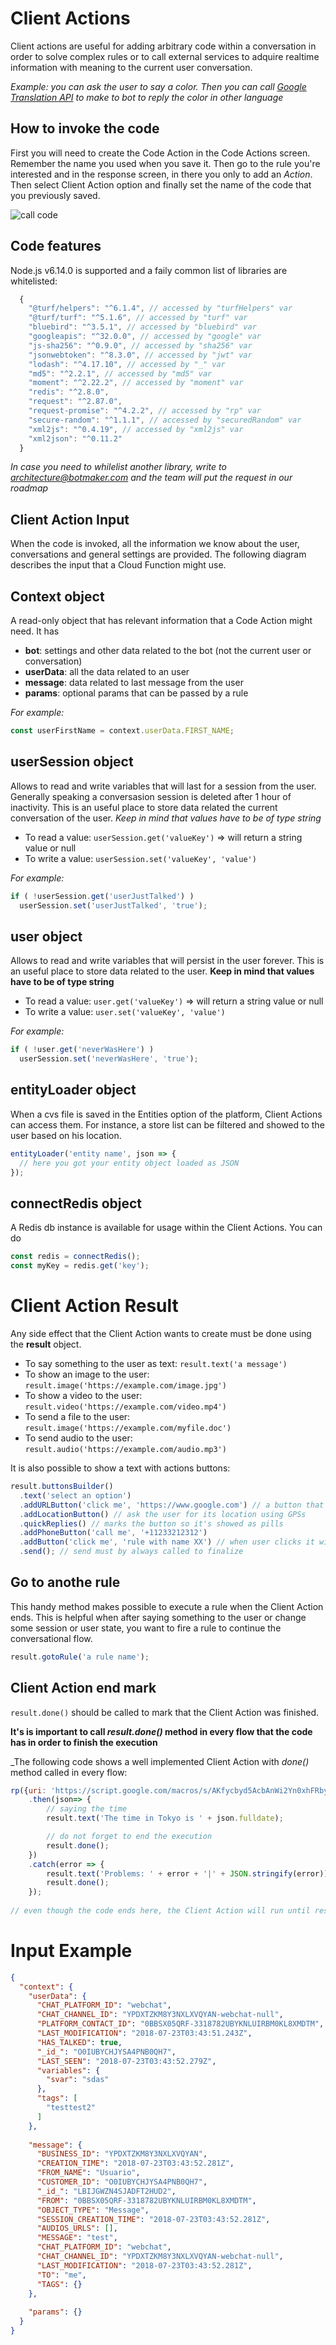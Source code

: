 # Client Actions

Client actions are useful for adding arbitrary code within a conversation in order to solve complex rules or to call external services to adquire realtime information with meaning to the current user conversation.

_Example: you can ask the user to say a color. Then you can call [Google Translation API](https://cloud.google.com/translate/docs/) to make to bot to reply the color in other language_


## How to invoke the code

First you will need to create the Code Action in the Code Actions screen. Remember the name you used when you save it.
Then go to the rule you're interested and in the response screen, in there you only to add an _Action_. Then select Client Action option and finally set the name of the code that you previously saved.

![call code](https://botmakeradmin.github.io/docs/en/callcode.png)


## Code features

Node.js v6.14.0 is supported and a faily common list of libraries are whitelisted:

```javascript
  {
    "@turf/helpers": "^6.1.4", // accessed by "turfHelpers" var
    "@turf/turf": "^5.1.6", // accessed by "turf" var
    "bluebird": "^3.5.1", // accessed by "bluebird" var
    "googleapis": "^32.0.0", // accessed by "google" var
    "js-sha256": "^0.9.0", // accessed by "sha256" var
    "jsonwebtoken": "^8.3.0", // accessed by "jwt" var
    "lodash": "^4.17.10", // accessed by "_" var
    "md5": "^2.2.1", // accessed by "md5" var
    "moment": "^2.22.2", // accessed by "moment" var
    "redis": "^2.8.0",
    "request": "^2.87.0",
    "request-promise": "^4.2.2", // accessed by "rp" var
    "secure-random": "^1.1.1", // accessed by "securedRandom" var
    "xml2js": "^0.4.19", // accessed by "xml2js" var
    "xml2json": "^0.11.2"
  }
```

_In case you need to whilelist another library, write to [architecture@botmaker.com](mailto:architecture@botmaker.com) and the team will put the request in our roadmap_


## Client Action Input

When the code is invoked, all the information we know about the user, conversations and general settings are provided. The following diagram describes the input that a Cloud Function might use.

## Context object

A read-only object that has relevant information that a Code Action might need. It has

- **bot**: settings and other data related to the bot (not the current user or conversation)
- **userData**: all the data related to an user
- **message**: data related to last message from the user
- **params**: optional params that can be passed by a rule

_For example:_

```javascript
const userFirstName = context.userData.FIRST_NAME;
```

## userSession object

Allows to read and write variables that will last for a session from the user. Generally speaking a conversasion session is deleted after 1 hour of inactivity. This is an useful place to store data related the current conversation of the user.
*Keep in mind that values have to be of type string*

- To read a value: ```userSession.get('valueKey')``` => will return a string value or null
- To write a value: ```userSession.set('valueKey', 'value')```

_For example:_

```javascript
if ( !userSession.get('userJustTalked') )
  userSession.set('userJustTalked', 'true');
```


## user object

Allows to read and write variables that will persist in the user forever. This is an useful place to store data related to the user.
**Keep in mind that values have to be of type string**

- To read a value: ```user.get('valueKey')``` => will return a string value or null
- To write a value: ```user.set('valueKey', 'value')```

_For example:_

```javascript
if ( !user.get('neverWasHere') )
  userSession.set('neverWasHere', 'true');
```


## entityLoader object

When a cvs file is saved in the Entities option of the platform, Client Actions can access them. For instance, a store list can be filtered and showed to the user based on his location.

```javascript
entityLoader('entity name', json => {
  // here you got your entity object loaded as JSON
});
```


## connectRedis object

A Redis db instance is available for usage within the Client Actions. You can do

```javascript
const redis = connectRedis();
const myKey = redis.get('key');
```


# Client Action Result

Any side effect that the Client Action wants to create must be done using the **result** object.

- To say something to the user as text: ```result.text('a message')```
- To show an image to the user: ```result.image('https://example.com/image.jpg')```
- To show a video to the user: ```result.video('https://example.com/video.mp4')```
- To send a file to the user: ```result.image('https://example.com/myfile.doc')```
- To send audio to the user: ```result.audio('https://example.com/audio.mp3')```

It is also possible to show a text with actions buttons:

```javascript
result.buttonsBuilder()
  .text('select an option')
  .addURLButton('click me', 'https://www.google.com') // a button that will open a page
  .addLocationButton() // ask the user for its location using GPSs
  .quickReplies() // marks the button so it's showed as pills
  .addPhoneButton('call me', '+11233212312')
  .addButton('click me', 'rule with name XX') // when user clicks it will fire the rule named XX
  .send(); // send must by always called to finalize
```

## Go to anothe rule

This handy method makes possible to execute a rule when the Client Action ends. This is helpful when after saying something to the user or change some session or user state, you want to fire a rule to continue the conversational flow. 

```javascript
result.gotoRule('a rule name');
```


## Client Action end mark

```result.done()``` should be called to mark that the Client Action was finished. 

**It's is important to call _result.done()_ method in every flow that the code has in order to finish the execution**

_The following code shows a well implemented Client Action with _done()_ method called in every flow:


```javascript
rp({uri: 'https://script.google.com/macros/s/AKfycbyd5AcbAnWi2Yn0xhFRbyzS4qMq1VucMVgVvhul5XqS9HkAyJY/exec?tz=Asia/Tokyo Japan', json: true})
    .then(json=> {
        // saying the time
        result.text('The time in Tokyo is ' + json.fulldate);

        // do not forget to end the execution
        result.done();
    })
    .catch(error => {
        result.text('Problems: ' + error + '|' + JSON.stringify(error));
        result.done();
    });
    
// even though the code ends here, the Client Action will run until result.done() was reached
```

# Input Example

```json
{
  "context": {
    "userData": {
      "CHAT_PLATFORM_ID": "webchat",
      "CHAT_CHANNEL_ID": "YPDXTZKM8Y3NXLXVQYAN-webchat-null",
      "PLATFORM_CONTACT_ID": "0BBSX05QRF-3318782UBYKNLUIRBM0KL8XMDTM",
      "LAST_MODIFICATION": "2018-07-23T03:43:51.243Z",
      "HAS_TALKED": true,
      "_id_": "O0IUBYCHJYSA4PNB0QH7",
      "LAST_SEEN": "2018-07-23T03:43:52.279Z",
      "variables": {
        "svar": "sdas"
      },
      "tags": [
        "testtest2"
      ]
    },
    
    "message": {
      "BUSINESS_ID": "YPDXTZKM8Y3NXLXVQYAN",
      "CREATION_TIME": "2018-07-23T03:43:52.281Z",
      "FROM_NAME": "Usuario",
      "CUSTOMER_ID": "O0IUBYCHJYSA4PNB0QH7",
      "_id_": "LBIJGWZN4SJADFT2HUD2",
      "FROM": "0BBSX05QRF-3318782UBYKNLUIRBM0KL8XMDTM",
      "OBJECT_TYPE": "Message",
      "SESSION_CREATION_TIME": "2018-07-23T03:43:52.281Z",
      "AUDIOS_URLS": [],
      "MESSAGE": "test",
      "CHAT_PLATFORM_ID": "webchat",
      "CHAT_CHANNEL_ID": "YPDXTZKM8Y3NXLXVQYAN-webchat-null",
      "LAST_MODIFICATION": "2018-07-23T03:43:52.281Z",
      "TO": "me",
      "TAGS": {}
    },
    
    "params": {}
  }
}
```

